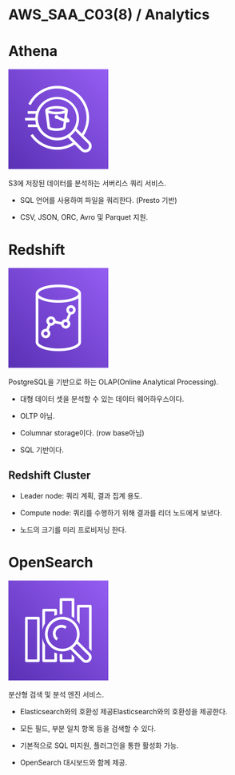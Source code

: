 # AWS_SAA_C03(8) / Analytics

# Athena

![Athena](./pictures/Athena.png)

S3에 저장된 데이터를 분석하는 서버리스 쿼리 서비스.

- SQL 언어를 사용하여 파일을 쿼리한다. (Presto 기반)

- CSV, JSON, ORC, Avro 및 Parquet 지원.

# Redshift

![Redshift](./pictures/Redshift.png)

PostgreSQL을 기반으로 하는 OLAP(Online Analytical Processing).

- 대형 데이터 셋을 분석할 수 있는 데이터 웨어하우스이다.

- OLTP 아님.

- Columnar storage이다. (row base아님)

- SQL 기반이다.

## Redshift Cluster

- Leader node: 쿼리 계획, 결과 집계 용도.

- Compute node: 쿼리를 수행하기 위해 결과를 리더 노드에게 보낸다.

- 노드의 크기를 미리 프로비저닝 한다.

# OpenSearch

![OpenSearch](./pictures/OpenSearch.png)

분산형 검색 및 분석 엔진 서비스.

- Elasticsearch와의 호환성 제공Elasticsearch와의 호환성을 제공한다.

- 모든 필드, 부분 일치 항목 등을 검색할 수 있다.

- 기본적으로 SQL 미지원, 플러그인을 통한 활성화 가능.

- OpenSearch 대시보드와 함께 제공.
